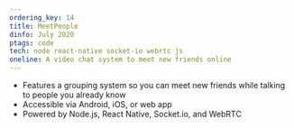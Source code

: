 ```yaml
---
ordering_key: 14
title: MeetPeople
dinfo: July 2020
ptags: code
tech: node react-native socket-io webrtc js
oneline: A video chat system to meet new friends online
---
```

- Features a grouping system so you can meet new friends while talking to people you already know
- Accessible via Android, iOS, or web app
- Powered by Node.js, React Native, Socket.io, and WebRTC